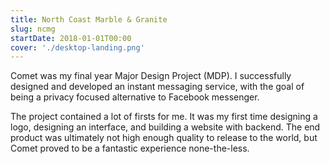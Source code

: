 ```yaml
---
title: North Coast Marble & Granite
slug: ncmg
startDate: 2018-01-01T00:00
cover: './desktop-landing.png'
---
```


<!-- @format -->

Comet was my final year Major Design Project (MDP). I successfully designed and
developed an instant messaging service, with the goal of being a privacy focused
alternative to Facebook messenger.

The project contained a lot of firsts for me. It was my first time designing a
logo, designing an interface, and building a website with backend. The end
product was ultimately not high enough quality to release to the world, but
Comet proved to be a fantastic experience none-the-less.
